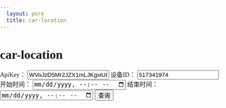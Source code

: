```yaml
---
  layout: pure
  title: car-location
---
```

<style>
    
    h2{
        font-size: 1rem;
    }
    html{
        height: 100%;
    }
    body{
        height: 100%;
        padding: 0;
        margin: 0;
        font-family: '微软雅黑';
        font-size: 14px;
    }
    .container{
        height: 500px;
    }
   
    @media screen and (max-width: 500px) {
        body,html {
            font-size: 28px;
            
        }
        h2{
            display: none;
        }
        .picker{
            display: block;
        }
    }
</style>

<h1>car-location</h1>
<form>
    <label for="apiKey">ApiKey：</label>
    <input id="apiKey" type="text" value="WVoJzD5Mr2JZX1mLJKgxiUC2NuQ=" />
    <label for="deviceId">设备ID：</label>
    <input id="deviceId" type="text" value="517341974" />
    <label for="startTime">开始时间：</label>
    <input id="startTime" type="datetime-local" />
    <label for="endTime">结束时间：</label>
    <input id="endTime" type="datetime-local" />
    <input type="button" value="查询" />
</form>
<div class="container" id="baiduMapCtn"></div>
<script type="text/javascript" src="//api.map.baidu.com/api?v=3.0&ak=XwGhtOZnTOQk7lFssFiI1GR3"></script>
<script src="/resource/2019/onenetsdk.min.js"></script>
<script>
    function CarMarker(deviceId){
        var api = new OneNetApi('WVoJzD5Mr2JZX1mLJKgxiUC2NuQ=');
        this._api = api;
        api.getDeviceInfo(deviceId).done(function(res){
            console.log('api调用完成，服务器返回data为：', res);
        });
    }
    CarMarker.prototype.showHistory = function(start, end){
        this._api.getDataPoints(deviceId, {datastream_id:'Gps', start: start, end: end}).done(function(res){
            console.log('api调用完成，服务器返回data为：', res);
            var xy = res.data.datastreams[0].datapoints[0].value;
            pageControl.baiduMap.resetMarker(xy.lon, xy.lat, null, deviceId);
        });
    }
    CarMarker.prototype.showLast = function(){
        this._api.getDataPoints(deviceId, {datastream_id:'Gps'}).done(function(res){
            console.log('api调用完成，服务器返回data为：', res);
            var xy = res.data.datastreams[0].datapoints[0].value;
            pageControl.baiduMap.resetMarker(xy.lon, xy.lat, null, deviceId);
        });
    }
    var pageControl = {
        init: function(){
            this.baiduMapCtn = document.getElementById("baiduMapCtn");
            this.baiduMap.init(this.baiduMapCtn);
            var _this = this;
        },
        baiduMap: {
            init: function(ctn){
                var map = new BMap.Map(ctn);
                // 创建地图实例  
                var point = new BMap.Point(116.404, 39.915);
                // 创建点坐标  
                map.centerAndZoom(point, 15);
                // 初始化地图，设置中心点坐标和地图级别 
                var marker = new BMap.Marker(point); // 创建点
                map.enableScrollWheelZoom(true);
                map.addOverlay(marker);  
                this.marker = marker;
                this.map = map;
            },
            generateMarker: function(point){
                // 初始化地图，设置中心点坐标和地图级别 
                var marker = new BMap.Marker(point); // 创建点
                this.map.addOverlay(marker);  
                return marker;
            },
            resetMarker: function(x, y, marker, deviceId){
                var ggPoint = new BMap.Point(x,y);
                var convertor = new BMap.Convertor();
                var pointArr = [];
                pointArr.push(ggPoint);
                var _this = this;
                convertor.translate(pointArr, 1, 5, function(data){
                    if(!marker){
                        marker = _this.generateMarker(data.points[0]);
                        marker.setLabel(new BMap.Label(deviceId));
                    }
                    marker.setPosition(data.points[0]);
                    _this.map.centerAndZoom(data.points[0], 15);
                });
            }
        }        
    };
    pageControl.init(); 
    new CarMarker(517341974);
    new CarMarker(517341975);
    new CarMarker(517341976);
    new CarMarker(517341977);
    new CarMarker(517341978);
</script>
